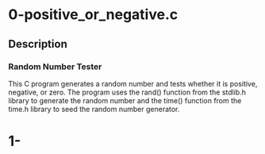 # 0-positive_or_negative.c

## Description

### Random Number Tester
This C program generates a random number and tests whether it is positive, negative, or zero. The program uses the rand() function from the stdlib.h library to generate the random number and the time() function from the time.h library to seed the random number generator.

# 1-










